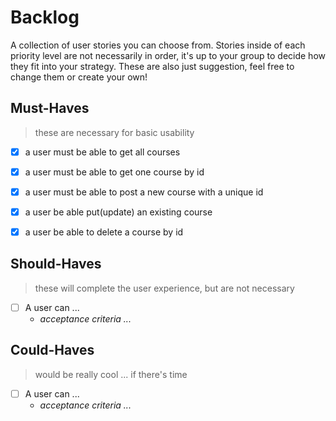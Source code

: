 # Backlog

A collection of user stories you can choose from. Stories inside of each priority level are not necessarily in order, it's up to your group to decide how they fit into your strategy. These are also just suggestion, feel free to change them or create your own!

## Must-Haves

> these are necessary for basic usability


- [x] a user must be able to get all courses
      
- [x]  a user must be able to get one course by id

- [x]  a user must be able to post a new course with a unique id
    
- [x]  a user be able put(update) an existing course
    
- [x]  a user be able to delete a course by id

## Should-Haves

> these will complete the user experience, but are not necessary

- [ ] A user can ...
  - _acceptance criteria ..._

## Could-Haves

> would be really cool ... if there's time

- [ ] A user can ...
  - _acceptance criteria ..._
